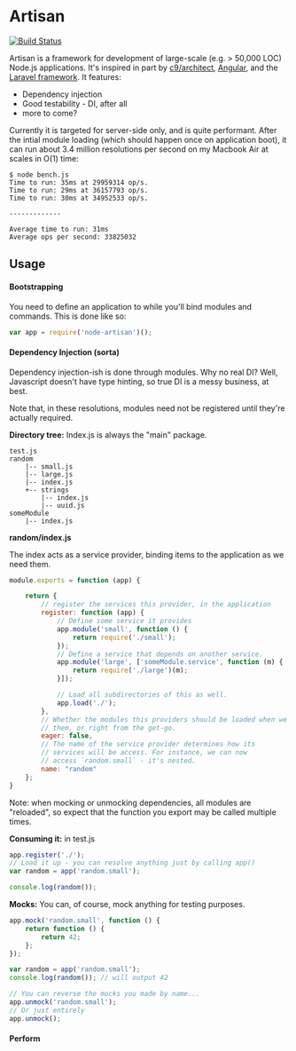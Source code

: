 # Artisan

[![Build Status](https://travis-ci.org/MCProHosting/artisan.svg)](https://travis-ci.org/MCProHosting/artisan)

Artisan is a framework for development of large-scale (e.g. > 50,000 LOC) Node.js applications. It's inspired in part by [c9/architect](https://github.com/c9/architect), [Angular](https://github.com/angular/angular.js), and the [Laravel framework](https://github.com/laravel/framework/). It features:

 * Dependency injection
 * Good testability - DI, after all
 * more to come?

Currently it is targeted for server-side only, and is quite performant. After the intial module loading (which should happen once on application boot), it can run about 3.4 million resolutions per second on my Macbook Air at scales in O(1) time:

```
$ node bench.js
Time to run: 35ms at 29959314 op/s.
Time to run: 29ms at 36157793 op/s.
Time to run: 30ms at 34952533 op/s.

-------------

Average time to run: 31ms
Average ops per second: 33825032
```

## Usage


#### Bootstrapping

You need to define an application to while you'll bind modules and commands. This is done like so:

```js
var app = require('node-artisan')();
```

#### Dependency Injection (sorta)

Dependency injection-ish is done through modules. Why no real DI? Well, Javascript doesn't have type hinting, so true DI is a messy business, at best.

Note that, in these resolutions, modules need not be registered until they're actually required.

**Directory tree:** Index.js is always the "main" package.

```
test.js
random
    |-- small.js
    |-- large.js
    |-- index.js
    +-- strings
        |-- index.js
        |-- uuid.js
someModule
    |-- index.js
```

**random/index.js**

The index acts as a service provider, binding items to the application as we need them.

```js
module.exports = function (app) {

    return {
        // register the services this provider, in the application
        register: function (app) {
            // Define some service it provides
            app.module('small', function () {
                return require('./small');
            });
            // Define a service that depends on another service.
            app.module('large', ['someModule.service', function (m) {
                return require('./large')(m);
            }]);

            // Load all subdirectories of this as well.
            app.load('./');
        },
        // Whether the modules this providers should be loaded when we need
        // them, or right from the get-go.
        eager: false,
        // The name of the service provider determines how its
        // services will be access. For instance, we can now
        // access `random.small` - it's nested.
        name: "random"
    };
}
```

Note: when mocking or unmocking dependencies, all modules are "reloaded", so expect that the function you export may be called multiple times.

**Consuming it:** in test.js

```js
app.register('./');
// Load it up - you can resolve anything just by calling app()
var random = app('random.small');

console.log(random());
```

**Mocks:** You can, of course, mock anything for testing purposes.

```js
app.mock('random.small', function () {
    return function () {
        return 42;
    };
});

var random = app('random.small');
console.log(random()); // will output 42

// You can reverse the mocks you made by name...
app.unmock('random.small');
// Or just entirely
app.unmock();
```

#### Perform
